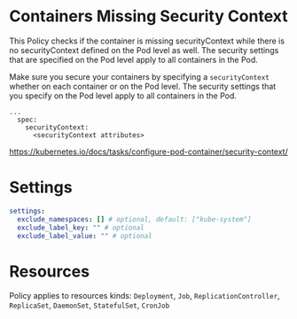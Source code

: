 # Containers Missing Security Context

This Policy checks if the container is missing securityContext while there is no securityContext defined on the Pod level as well. The security settings that are specified on the Pod level apply to all containers in the Pod.

Make sure you secure your containers by specifying a `securityContext` whether on each container or on the Pod level. The security settings that you specify on the Pod level apply to all containers in the Pod.

```
...
  spec:
    securityContext:
      <securityContext attributes>
```

https://kubernetes.io/docs/tasks/configure-pod-container/security-context/

# Settings

```yaml
settings:
  exclude_namespaces: [] # optional, default: ["kube-system"]
  exclude_label_key: "" # optional
  exclude_label_value: "" # optional
```

# Resources

Policy applies to resources kinds:
`Deployment`, `Job`, `ReplicationController`, `ReplicaSet`, `DaemonSet`, `StatefulSet`, `CronJob`
